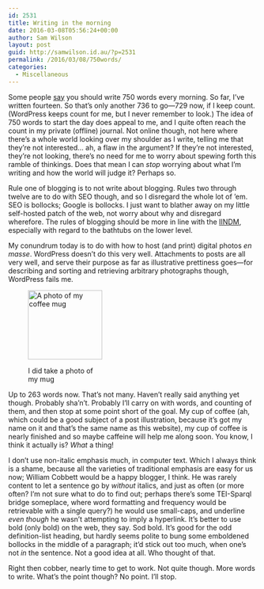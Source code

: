 ```yaml
---
id: 2531
title: Writing in the morning
date: 2016-03-08T05:56:24+00:00
author: Sam Wilson
layout: post
guid: http://samwilson.id.au/?p=2531
permalink: /2016/03/08/750words/
categories:
  - Miscellaneous
---
```

Some people [say](http://750words.com/) you should write 750 words every morning. So far, I&#8217;ve written fourteen. So that&#8217;s only another 736 to go—729 now, if I keep count. (WordPress keeps count for me, but I never remember to look.) The idea of 750 words to start the day does appeal to me, and I quite often reach the count in my private (offline) journal. Not online though, not here where there&#8217;s a whole world looking over my shoulder as I write, telling me that they&#8217;re not interested&#8230; ah, a flaw in the argument? If they&#8217;re not interested, they&#8217;re not looking, there&#8217;s no need for me to worry about spewing forth this ramble of thinkings. Does that mean I can _stop_ worrying about what I&#8217;m writing and how the world will judge it? Perhaps so.

Rule one of blogging is to not write about blogging. Rules two through twelve are to do with SEO though, and so I disregard the whole lot of &#8217;em. SEO is bollocks; Google is bollocks. I just want to blather away on my little self-hosted patch of the web, not worry about why and disregard wherefore. The rules of blogging should be more in line with the [IINDM](http://slowdownnow.org/the-institute/membership/), especially with regard to the bathtubs on the lower level.

My conundrum today is to do with how to host (and print) digital photos _en masse_. WordPress doesn&#8217;t do this very well. Attachments to posts are all very well, and serve their purpose as far as illustrative prettiness goes—for describing and sorting and retrieving arbitrary photographs though, WordPress fails me.<figure id="attachment_2537" style="width: 150px" class="wp-caption alignright">

<img class="wp-image-2537 size-thumbnail" src="https://samwilson.id.au/wp-content/uploads/2016/03/P1080549-1-150x140.jpg" alt="A photo of my coffee mug" width="150" height="140" srcset="https://samwilson.id.au/wp-content/uploads/2016/03/P1080549-1-150x140.jpg 150w, https://samwilson.id.au/wp-content/uploads/2016/03/P1080549-1-500x467.jpg 500w, https://samwilson.id.au/wp-content/uploads/2016/03/P1080549-1-768x718.jpg 768w, https://samwilson.id.au/wp-content/uploads/2016/03/P1080549-1-1024x957.jpg 1024w" sizes="(max-width: 150px) 100vw, 150px" /><figcaption class="wp-caption-text">I did take a photo of my mug</figcaption></figure> 

Up to 263 words now. That&#8217;s not many. Haven&#8217;t really said anything yet though. Probably sha&#8217;n&#8217;t. Probably I&#8217;ll carry on with words, and counting of them, and then stop at some point short of the goal. My cup of coffee (ah, which could be a good subject of a post illustration, because it&#8217;s got my name on it and that&#8217;s the same name as this website), my cup of coffee is nearly finished and so maybe caffeine will help me along soon. You know, I think it actually is? _What_ a thing!

I don&#8217;t use non-italic emphasis much, in computer text. Which I always think is a shame, because all the varieties of traditional emphasis are easy for us now; William Cobbett would be a happy blogger, I think. He was rarely content to let a sentence go by _without_ italics, and just as often (or more often? I&#8217;m not sure what to do to find out; perhaps there&#8217;s some TEI-Sparql bridge someplace, where word formatting and frequency would be retrievable with a single query?) he would use small-caps, and underline _even though_ he wasn&#8217;t attempting to imply a hyperlink. It&#8217;s better to use bold (only bold) on the web, they say. Sod bold. It&#8217;s good for the odd definition-list heading, but hardly seems polite to bung some emboldened bollocks in the middle of a paragraph; it&#8217;d stick out too much, when one&#8217;s not _in_ the sentence. Not a good idea at all. Who thought of that.

Right then cobber, nearly time to get to work. Not quite though. More words to write. What&#8217;s the point though? No point. I&#8217;ll stop.